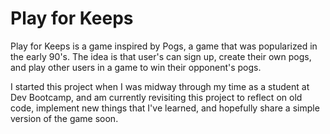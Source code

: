 Play for Keeps   
==
Play for Keeps is a game inspired by Pogs, a game that was popularized in the early 90's. The idea is that user's can sign up, create their own pogs, and play other users in a game to win their opponent's pogs.

I started this project when I was midway through my time as a student at Dev Bootcamp, and am currently revisiting this project to reflect on old code, implement new things that I've learned, and hopefully share a simple version of the game soon.

